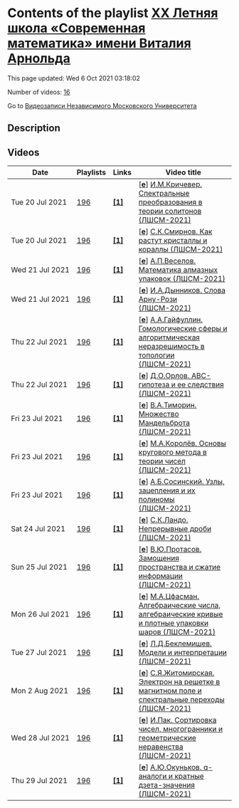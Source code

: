 # Contents of the playlist [XX Летняя школа «Современная математика» имени Виталия Арнольда](https://www.youtube.com/playlist?list=PLp9ABVh6_x4HnsD7Ea53TIJirr3ZahGQU)

This page updated: Wed 6 Oct 2021 03:18:02

Number of videos: [16](#videos)

Go to [Видеозаписи Независимого Московского Университета](../README.md)

## Description



## Videos

|Date|Playlists|Links|Video title|
|---|---|---|---|
| Tue&nbsp;20&nbsp;Jul&nbsp;2021 | [196](../playlists/196 "XX Летняя школа «Современная математика» имени Виталия Арнольда") | [**[1]**](https://mccme.ru/dubna/2021/courses/krichever.html) | [[**e**](https://studio.youtube.com/video/jvOqg4obXvo/edit "Edit")] [И.М.Кричевер. Спектральные преобразования в теории солитонов (ЛШСМ-2021)](https://www.youtube.com/watch?v=jvOqg4obXvo&list=PLp9ABVh6_x4HnsD7Ea53TIJirr3ZahGQU "Лекция на XX Летней школе «Современная математика» имени Виталия Арнольда. &#013;&#013;https://mccme.ru/dubna/2021/courses/krichever.html&#013;&#013;Ратмино, 20.07.2021.") |
| Tue&nbsp;20&nbsp;Jul&nbsp;2021 | [196](../playlists/196 "XX Летняя школа «Современная математика» имени Виталия Арнольда") | [**[1]**](https://mccme.ru/dubna/2021/courses/smirnov-lect.html) | [[**e**](https://studio.youtube.com/video/x_g63q72XDQ/edit "Edit")] [С.К.Смирнов. Как растут кристаллы и кораллы (ЛШСМ-2021)](https://www.youtube.com/watch?v=x_g63q72XDQ&list=PLp9ABVh6_x4HnsD7Ea53TIJirr3ZahGQU "Лекция на XX Летней школе «Современная математика» имени Виталия Арнольда.&#013;&#013;https://mccme.ru/dubna/2021/courses/smirnov-lect.html&#013;&#013;Ратмино, 20.07.2021.") |
| Wed&nbsp;21&nbsp;Jul&nbsp;2021 | [196](../playlists/196 "XX Летняя школа «Современная математика» имени Виталия Арнольда") | [**[1]**](https://mccme.ru/dubna/2021/courses/veselov.html) | [[**e**](https://studio.youtube.com/video/5XrVptud7JE/edit "Edit")] [А.П.Веселов. Математика алмазных упаковок (ЛШСМ-2021)](https://www.youtube.com/watch?v=5XrVptud7JE&list=PLp9ABVh6_x4HnsD7Ea53TIJirr3ZahGQU "Лекция на XX Летней школе «Современная математика» имени Виталия Арнольда. &#013;&#013;https://mccme.ru/dubna/2021/courses/veselov.html&#013;&#013;Ратмино, 21.07.2021.") |
| Wed&nbsp;21&nbsp;Jul&nbsp;2021 | [196](../playlists/196 "XX Летняя школа «Современная математика» имени Виталия Арнольда") | [**[1]**](https://mccme.ru/dubna/2021/courses/dynnikov.html) | [[**e**](https://studio.youtube.com/video/CiVhV9mt5fU/edit "Edit")] [И.А.Дынников. Слова Арну-Рози (ЛШСМ-2021)](https://www.youtube.com/watch?v=CiVhV9mt5fU&list=PLp9ABVh6_x4HnsD7Ea53TIJirr3ZahGQU "Лекция на XX Летней школе «Современная математика» имени Виталия Арнольда. &#013;&#013;https://mccme.ru/dubna/2021/courses/dynnikov.html&#013;&#013;Ратмино, 21.07.2021.") |
| Thu&nbsp;22&nbsp;Jul&nbsp;2021 | [196](../playlists/196 "XX Летняя школа «Современная математика» имени Виталия Арнольда") | [**[1]**](https://mccme.ru/dubna/2021/courses/gaifullin.html) | [[**e**](https://studio.youtube.com/video/AFF5fMpnObk/edit "Edit")] [А.А.Гайфуллин. Гомологические сферы и алгоритмическая неразрешимость в топологии (ЛШСМ-2021)](https://www.youtube.com/watch?v=AFF5fMpnObk&list=PLp9ABVh6_x4HnsD7Ea53TIJirr3ZahGQU "Лекция на XX Летней школе «Современная математика» имени Виталия Арнольда. &#013;&#013;https://mccme.ru/dubna/2021/courses/gaifullin.html&#013;&#013;Ратмино, 22.07.2021.") |
| Thu&nbsp;22&nbsp;Jul&nbsp;2021 | [196](../playlists/196 "XX Летняя школа «Современная математика» имени Виталия Арнольда") | [**[1]**](https://mccme.ru/dubna/2021/) | [[**e**](https://studio.youtube.com/video/sDlhukK8TH8/edit "Edit")] [Д.О.Орлов. ABC-гипотеза и ее следствия (ЛШСМ-2021)](https://www.youtube.com/watch?v=sDlhukK8TH8&list=PLp9ABVh6_x4HnsD7Ea53TIJirr3ZahGQU "Лекция на XX Летней школе «Современная математика» имени Виталия Арнольда. &#013;&#013;https://mccme.ru/dubna/2021/&#013;&#013;Ратмино, 22.07.2022.") |
| Fri&nbsp;23&nbsp;Jul&nbsp;2021 | [196](../playlists/196 "XX Летняя школа «Современная математика» имени Виталия Арнольда") | [**[1]**](https://mccme.ru/dubna/2021/) | [[**e**](https://studio.youtube.com/video/rZutOawSRtM/edit "Edit")] [В.А.Тиморин. Множество Мандельброта (ЛШСМ-2021)](https://www.youtube.com/watch?v=rZutOawSRtM&list=PLp9ABVh6_x4HnsD7Ea53TIJirr3ZahGQU "Лекция на XX Летней школе «Современная математика» имени Виталия Арнольда. &#013;&#013;https://mccme.ru/dubna/2021/&#013;&#013;Ратмино, 23.07.2022.") |
| Fri&nbsp;23&nbsp;Jul&nbsp;2021 | [196](../playlists/196 "XX Летняя школа «Современная математика» имени Виталия Арнольда") | [**[1]**](https://mccme.ru/dubna/2021/) | [[**e**](https://studio.youtube.com/video/oabpakurOnA/edit "Edit")] [М.А.Королёв. Основы кругового метода в теории чисел (ЛШСМ-2021)](https://www.youtube.com/watch?v=oabpakurOnA&list=PLp9ABVh6_x4HnsD7Ea53TIJirr3ZahGQU "Лекция на XX Летней школе «Современная математика» имени Виталия Арнольда. &#013;&#013;https://mccme.ru/dubna/2021/&#013;&#013;Ратмино, 23.07.2022.") |
| Fri&nbsp;23&nbsp;Jul&nbsp;2021 | [196](../playlists/196 "XX Летняя школа «Современная математика» имени Виталия Арнольда") | [**[1]**](https://mccme.ru/dubna/2021/) | [[**e**](https://studio.youtube.com/video/caL-g2Ltl30/edit "Edit")] [А.Б.Сосинский. Узлы, зацепления и их полиномы (ЛШСМ-2021)](https://www.youtube.com/watch?v=caL-g2Ltl30&list=PLp9ABVh6_x4HnsD7Ea53TIJirr3ZahGQU "Лекция на XX Летней школе «Современная математика» имени Виталия Арнольда. &#013;&#013;https://mccme.ru/dubna/2021/&#013;&#013;Ратмино, 23.07.2022.") |
| Sat&nbsp;24&nbsp;Jul&nbsp;2021 | [196](../playlists/196 "XX Летняя школа «Современная математика» имени Виталия Арнольда") | [**[1]**](https://mccme.ru/dubna/2021/) | [[**e**](https://studio.youtube.com/video/pRHz86ARZwI/edit "Edit")] [С.К.Ландо. Непрерывные дроби (ЛШСМ-2021)](https://www.youtube.com/watch?v=pRHz86ARZwI&list=PLp9ABVh6_x4HnsD7Ea53TIJirr3ZahGQU "Лекция на XX Летней школе «Современная математика» имени Виталия Арнольда. &#013;&#013;https://mccme.ru/dubna/2021/&#013;&#013;Ратмино, 24.07.2021.") |
| Sun&nbsp;25&nbsp;Jul&nbsp;2021 | [196](../playlists/196 "XX Летняя школа «Современная математика» имени Виталия Арнольда") | [**[1]**](https://mccme.ru/dubna/2021/) | [[**e**](https://studio.youtube.com/video/GgcnKL0sCQQ/edit "Edit")] [В.Ю.Протасов. Замощения пространства и сжатие информации (ЛШСМ-2021)](https://www.youtube.com/watch?v=GgcnKL0sCQQ&list=PLp9ABVh6_x4HnsD7Ea53TIJirr3ZahGQU "Лекция на XX Летней школе «Современная математика» имени Виталия Арнольда. &#013;&#013;https://mccme.ru/dubna/2021/&#013;&#013;Ратмино, 25.07.2021.") |
| Mon&nbsp;26&nbsp;Jul&nbsp;2021 | [196](../playlists/196 "XX Летняя школа «Современная математика» имени Виталия Арнольда") | [**[1]**](https://mccme.ru/dubna/2021/) | [[**e**](https://studio.youtube.com/video/X-rCgR9fPdM/edit "Edit")] [М.А.Цфасман. Алгебраические числа, алгебраические кривые и плотные упаковки шаров (ЛШСМ-2021)](https://www.youtube.com/watch?v=X-rCgR9fPdM&list=PLp9ABVh6_x4HnsD7Ea53TIJirr3ZahGQU "Лекция на XX Летней школе «Современная математика» имени Виталия Арнольда. &#013;&#013;https://mccme.ru/dubna/2021/&#013;&#013;Ратмино, 26.07.2021.") |
| Tue&nbsp;27&nbsp;Jul&nbsp;2021 | [196](../playlists/196 "XX Летняя школа «Современная математика» имени Виталия Арнольда") | [**[1]**](https://mccme.ru/dubna/2021/) | [[**e**](https://studio.youtube.com/video/B6RM6-P2ors/edit "Edit")] [Л.Д.Беклемишев. Модели и интерпретации (ЛШСМ-2021)](https://www.youtube.com/watch?v=B6RM6-P2ors&list=PLp9ABVh6_x4HnsD7Ea53TIJirr3ZahGQU "Лекция на XX Летней школе «Современная математика» имени Виталия Арнольда. &#013;&#013;https://mccme.ru/dubna/2021/&#013;&#013;Ратмино, 27.07.2021.") |
| Mon&nbsp;2&nbsp;Aug&nbsp;2021 | [196](../playlists/196 "XX Летняя школа «Современная математика» имени Виталия Арнольда") | [**[1]**](https://mccme.ru/dubna/2021/) | [[**e**](https://studio.youtube.com/video/iKVxgvaJlGU/edit "Edit")] [С.Я.Житомирская. Электрон на решетке в магнитном поле и спектральные переходы (ЛШСМ-2021)](https://www.youtube.com/watch?v=iKVxgvaJlGU&list=PLp9ABVh6_x4HnsD7Ea53TIJirr3ZahGQU "Лекция на XX Летней школе «Современная математика» имени Виталия Арнольда. &#013;&#013;https://mccme.ru/dubna/2021/&#013;&#013;Ратмино, 27.07.2022.") |
| Wed&nbsp;28&nbsp;Jul&nbsp;2021 | [196](../playlists/196 "XX Летняя школа «Современная математика» имени Виталия Арнольда") | [**[1]**](https://mccme.ru/dubna/2021/) | [[**e**](https://studio.youtube.com/video/ot2VnQ5o2Jg/edit "Edit")] [И.Пак. Сортировка чисел, многогранники и геометрические неравенства (ЛШСМ-2021)](https://www.youtube.com/watch?v=ot2VnQ5o2Jg&list=PLp9ABVh6_x4HnsD7Ea53TIJirr3ZahGQU "Лекция на XX Летней школе «Современная математика» имени Виталия Арнольда. &#013;&#013;https://mccme.ru/dubna/2021/&#013;&#013;Ратмино, 28.07.2021.") |
| Thu&nbsp;29&nbsp;Jul&nbsp;2021 | [196](../playlists/196 "XX Летняя школа «Современная математика» имени Виталия Арнольда") | [**[1]**](https://mccme.ru/dubna/2021/) | [[**e**](https://studio.youtube.com/video/EMaHG4VUflc/edit "Edit")] [А.Ю.Окуньков. q-аналоги и кратные дзета-значения (ЛШСМ-2021)](https://www.youtube.com/watch?v=EMaHG4VUflc&list=PLp9ABVh6_x4HnsD7Ea53TIJirr3ZahGQU "Лекция на XX Летней школе «Современная математика» имени Виталия Арнольда. &#013;&#013;https://mccme.ru/dubna/2021/&#013;&#013;Ратмино, 29.07.2021.") |
